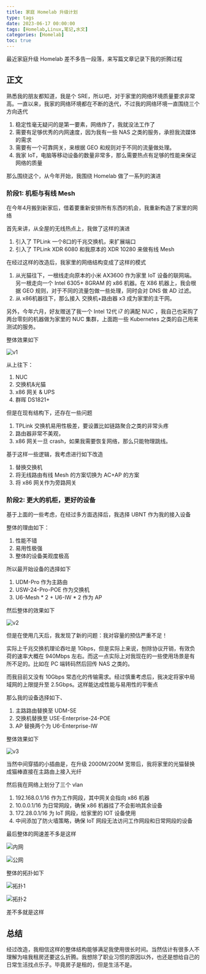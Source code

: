 ```yaml
---
title: 家庭 Homelab 升级计划
type: tags
date: 2023-06-17 00:00:00
tags: [Homelab,Linux,笔记,水文]
categories: [Homelab]
toc: true
---
```


最近家庭升级 Homelab 差不多告一段落，来写篇文章记录下我的折腾过程

<!--more-->

## 正文

熟悉我的朋友都知道，我是个 SRE，所以吧，对于家里的网络环境质量要求非常高。一直以来，我家的网络环境都在不断的迭代，不过我的网络环境一直围绕三个方向迭代

1. 稳定性毫无疑问的是第一要素，网络炸了，我就没法工作了
2. 需要有足够优秀的内网速度，因为我有一些 NAS 之类的服务，承担我流媒体的需求
3. 需要有一个可靠网关，来根据 GEO 和规则对于不同的流量做处理。
4. 我家 IoT，电脑等移动设备的数量非常多，那么需要热点有足够的性能来保证网络的质量

那么围绕这个，从今年开始，我围绕 Homelab 做了一系列的演进

### 阶段1: 机柜与有线 Mesh

在今年4月搬到新家后，借着要重新安排所有东西的机会，我重新构造了家里的网络

首先来讲，从全屋的无线热点上，我做了这样的演进

1. 引入了 TPLink 一个8口的千兆交换机，来扩展端口
2. 引入了 TPLink XDR 6080 和我原本的 XDR 10280 来做有线 Mesh

在经过这样的改造后，我家里的网络结构变成了这样的模式

1. 从光猫往下，一根线走向原本的小米 AX3600 作为家里 IoT 设备的联网端。另一根走向一个 Intel 6305+ 8GRAM 的 x86 机器。在 X86 机器上，我会根据 GEO 规则，对于不同的流量包做一些处理，同时会对 DNS 做 AD 过滤。
2. 从 x86机器往下，那么接入 交换机+路由器 x3 成为家里的主干网。

另外，今年六月，好友赠送了我一个 Intel 12代 i7 的满配 NUC ，我自己也采购了两台零刻的机器做为家里的 NUC 集群，上面跑一些 Kubernetes 之类的自己用来测试的服务。

整体效果如下

![v1](https://i.imgur.com/42S0PH1.jpeg)

从上往下：

1. NUC
2. 交换机&光猫
3. x86 网关 & UPS
4. 群晖 DS1821+

但是在现有结构下，还存在一些问题

1. TPLink 交换机易用性极差，要设置比如链路聚合之类的非常头疼
2. 路由器非常不美观，
3. x86 网关一旦 crash，如果我需要恢复网络，那么只能物理跳线。

基于这样一些逻辑，我考虑进行如下改造

1. 替换交换机
2. 将无线路由有线 Mesh 的方案切换为 AC+AP 的方案
3. 将 x86 网关作为旁路网关

### 阶段2: 更大的机柜，更好的设备

基于上面的一些考虑，在经过多方面选择后，我选择 UBNT 作为我的接入设备

整体的理由如下：

1. 性能不错
2. 易用性极强
3. 整体的设备美观度极高

所以最开始设备的选择如下

1. UDM-Pro 作为主路由
2. USW-24-Pro-POE 作为交换机
3. U6-Mesh * 2 + U6-IW * 2 作为 AP

然后整体的效果如下

![v2](https://i.imgur.com/kXgbRQa.jpeg)

但是在使用几天后，我发现了新的问题：我对容量的预估严重不足！

实际上千兆交换机理论吞吐是 1Gbps，但是实际上来说，刨除协议开销，有效负荷的速率大概在 940Mbps 左右。而这一点实际上对我现在的一些使用场景是有所不足的。比如在 PC 端转码然后回传 NAS 之类的。

而我目前又没有 10Gbps 常态化的传输需求。经过慎重考虑后，我决定将家中局域网的上限提升至 2.5Gbps。这样能达成性能与易用性的平衡点

那么我的设备选择如下、

1. 主路路由替换至 UDM-SE
2. 交换机替换至 USE-Enterprise-24-POE
3. AP 替换两个为 U6-Enterprise-IW


整体效果如下

![v3](https://i.imgur.com/zIOH0Cr.jpeg)

当然中间穿插的小插曲是，在升级 2000M/200M 宽带后，我将家里的光猫替换成猫棒直接在主路由上接入光纤

然后我在网络上划分了三个 vlan

1. 192.168.0.1/16 作为工作网段，其中网关会指向 x86 机器
2. 10.0.0.1/16 为日常网段，确保 x86 机器挂了不会影响其余设备
3. 172.28.0.1/16 为 IoT 网段，给家里的 IOT 设备使用
4. 中间添加了防火墙策略，确保 IoT 网段无法访问工作网段和日常网段的设备

最后整体的网速差不多是这样

![内网](https://i.imgur.com/RDmbgjU.png)

![公网](https://i.imgur.com/2uaxhtt.png)

整体的拓扑如下

![拓扑1](https://i.imgur.com/NdDUnS5.png)

![拓扑2](https://i.imgur.com/Un04brM.png)

差不多就是这样

## 总结

经过改造，我相信这样的整体结构能够满足我使用很长时间。当然估计有很多人不理解为啥我租房还要这么折腾。我想除了职业习惯的原因以外，也还是想给自己的日常生活找点乐子。毕竟房子是租的，但是生活不是。
